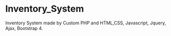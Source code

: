 # Inventory_System
Inventory System made by Custom PHP and HTML,CSS, Javascript, Jquery, Ajax, Bootstrap 4.
